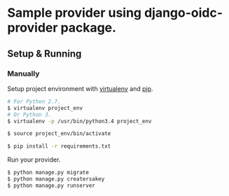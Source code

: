 # Sample provider using django-oidc-provider package.

## Setup & Running

### Manually

Setup project environment with [virtualenv](https://virtualenv.pypa.io) and [pip](https://pip.pypa.io).

```bash
# For Python 2.7.
$ virtualenv project_env
# Or Python 3.
$ virtualenv -p /usr/bin/python3.4 project_env

$ source project_env/bin/activate

$ pip install -r requirements.txt
```

Run your provider.

```bash
$ python manage.py migrate
$ python manage.py creatersakey
$ python manage.py runserver
```

